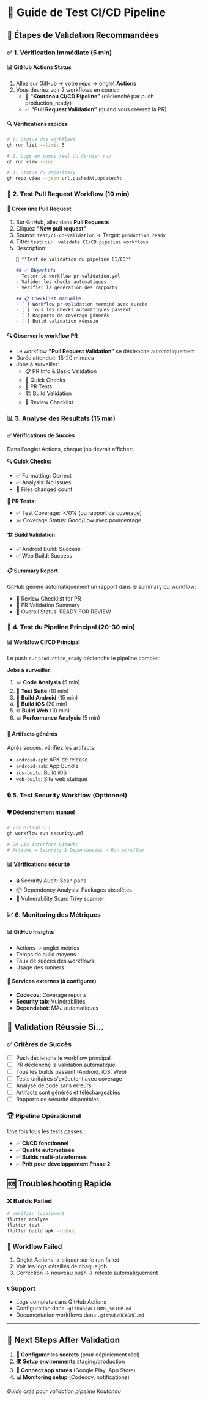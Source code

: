 # 🧪 Guide de Test CI/CD Pipeline

## 🎯 **Étapes de Validation Recommandées**

### ✅ **1. Vérification Immédiate (5 min)**

#### 📊 **GitHub Actions Status**
1. Allez sur GitHub → votre repo → onglet **Actions**
2. Vous devriez voir 2 workflows en cours :
   - 🚀 **"Koutonou CI/CD Pipeline"** (déclenché par push production_ready)
   - ✅ **"Pull Request Validation"** (quand vous créerez la PR)

#### 🔍 **Vérifications rapides**
```bash
# 1. Status des workflows
gh run list --limit 5

# 2. Logs en temps réel du dernier run
gh run view --log

# 3. Status du repository
gh repo view --json url,pushedAt,updatedAt
```

### 🧪 **2. Test Pull Request Workflow (10 min)**

#### 📝 **Créer une Pull Request**
1. Sur GitHub, allez dans **Pull Requests**
2. Cliquez **"New pull request"**
3. Source: `test/ci-cd-validation` → Target: `production_ready`
4. Titre: `test(ci): validate CI/CD pipeline workflows`
5. Description:
   ```markdown
   🧪 **Test de validation du pipeline CI/CD**
   
   ## ✅ Objectifs
   - Tester le workflow pr-validation.yml
   - Valider les checks automatiques
   - Vérifier la génération des rapports
   
   ## 📋 Checklist manuelle
   - [ ] Workflow pr-validation terminé avec succès
   - [ ] Tous les checks automatiques passent
   - [ ] Rapports de coverage générés
   - [ ] Build validation réussie
   ```

#### 🔍 **Observer le workflow PR**
- Le workflow **"Pull Request Validation"** se déclenche automatiquement
- Durée attendue: 15-20 minutes
- Jobs à surveiller:
  - 📋 PR Info & Basic Validation
  - 🚀 Quick Checks  
  - 🧪 PR Tests
  - 🏗️ Build Validation
  - 📝 Review Checklist

### 📊 **3. Analyse des Résultats (15 min)**

#### ✅ **Vérifications de Succès**
Dans l'onglet Actions, chaque job devrait afficher:

**🔍 Quick Checks:**
- ✅ Formatting: Correct
- ✅ Analysis: No issues  
- 📁 Files changed count

**🧪 PR Tests:**
- ✅ Test Coverage: >70% (ou rapport de coverage)
- 📊 Coverage Status: Good/Low avec pourcentage

**🏗️ Build Validation:**
- ✅ Android Build: Success
- ✅ Web Build: Success

#### 📋 **Summary Report**
GitHub génère automatiquement un rapport dans le summary du workflow:
- 📝 Review Checklist for PR
- 🎯 PR Validation Summary  
- 🎉 Overall Status: READY FOR REVIEW

### 🚀 **4. Test du Pipeline Principal (20-30 min)**

#### 📊 **Workflow CI/CD Principal**
Le push sur `production_ready` déclenche le pipeline complet:

**Jobs à surveiller:**
1. 📊 **Code Analysis** (5 min)
2. 🧪 **Test Suite** (10 min)  
3. 🤖 **Build Android** (15 min)
4. 🍎 **Build iOS** (20 min)
5. 🌐 **Build Web** (10 min)
6. 📊 **Performance Analysis** (5 min)

#### 🎯 **Artifacts générés**
Après succès, vérifiez les artifacts:
- `android-apk`: APK de release
- `android-aab`: App Bundle 
- `ios-build`: Build iOS
- `web-build`: Site web statique

### 🔒 **5. Test Security Workflow (Optionnel)**

#### 🛡️ **Déclenchement manuel**
```bash
# Via GitHub CLI
gh workflow run security.yml

# Ou via interface GitHub:
# Actions → Security & Dependencies → Run workflow
```

#### 📊 **Vérifications sécurité**
- 🔒 Security Audit: Scan pana
- 📦 Dependency Analysis: Packages obsolètes
- 🚨 Vulnerability Scan: Trivy scanner

### 📈 **6. Monitoring des Métriques**

#### 📊 **GitHub Insights**
- Actions → onglet metrics
- Temps de build moyens
- Taux de succès des workflows
- Usage des runners

#### 🔗 **Services externes** (à configurer)
- **Codecov**: Coverage reports
- **Security tab**: Vulnérabilités
- **Dependabot**: MAJ automatiques

## 🎯 **Validation Réussie Si...**

### ✅ **Critères de Succès**
- [ ] Push déclenche le workflow principal
- [ ] PR déclenche la validation automatique  
- [ ] Tous les builds passent (Android, iOS, Web)
- [ ] Tests unitaires s'exécutent avec coverage
- [ ] Analyse de code sans erreurs
- [ ] Artifacts sont générés et téléchargeables
- [ ] Rapports de sécurité disponibles

### 🏆 **Pipeline Opérationnel**
Une fois tous les tests passés:
- ✅ **CI/CD fonctionnel**
- ✅ **Qualité automatisée** 
- ✅ **Builds multi-plateformes**
- ✅ **Prêt pour développement Phase 2**

## 🆘 **Troubleshooting Rapide**

### ❌ **Builds Failed**
```bash
# Vérifier localement
flutter analyze
flutter test
flutter build apk --debug
```

### 🔧 **Workflow Failed**  
1. Onglet Actions → cliquer sur le run failed
2. Voir les logs détaillés de chaque job
3. Correction → nouveau push → reteste automatiquement

### 📞 **Support**
- Logs complets dans GitHub Actions
- Configuration dans `.github/ACTIONS_SETUP.md`
- Documentation workflows dans `.github/README.md`

---

## 🚀 **Next Steps After Validation**

1. **🔐 Configurer les secrets** (pour déploiement réel)
2. **🌍 Setup environments** staging/production
3. **🏪 Connect app stores** (Google Play, App Store)
4. **📊 Monitoring setup** (Codecov, notifications)

_Guide créé pour validation pipeline Koutonou_
